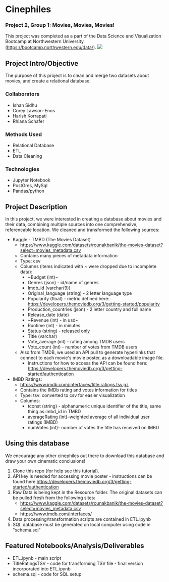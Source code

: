 # Cinephiles
### Project 2, Group 1: Movies, Movies, Movies!
This project was completed as a part of the Data Science and Visualization Bootcamp at Northwestern University (https://bootcamp.northwestern.edu/data/).
![](https://hips.hearstapps.com/hmg-prod.s3.amazonaws.com/images/fall-movies-index-1628968089.jpg)
## Project Intro/Objective
The purpose of this project is to clean and merge two datasets about movies, and create a relational database. 
### Collaborators
* Ishan Sidhu
* Corey Lawson-Enos
* Harish Korrapati 
* Rhiana Schafer
### Methods Used
* Relational Database
* ETL
* Data Cleaning
### Technologies
* Jupyter Notebook
* PostGres, MySql
* Pandas/python
## Project Description
In this project, we were interested in creating a database about movies and their data, combining multiple sources into one comprehensive, referencable location. We cleaned and transformed the following sources:
* Kaggle - TMBD (The Movies Dataset)
   * https://www.kaggle.com/datasets/rounakbanik/the-movies-dataset?select=movies_metadata.csv
   * Contains many pieces of metadata information
   * Type: csv
   * Columns (items indicated with ~ were dropped due to incomplete data): 
        * ~Budget (int)~ 
        * Genres (json) - id/name of genres
        * Imdb_id (varchar(9)) 
        * Original_language (string) - 2 letter language type
        * Popularity (float) - metric defined here: https://developers.themoviedb.org/3/getting-started/popularity
        * Production_countries (json) - 2 letter country and full name 
        * Release_date (date) 
        * ~Revenue (int) - in usd~
        * Runtime (int) - in minutes
        * Status (string) - released only
        * Title (varchar)
        * Vote_average (int) - rating among TMDB users
        * Vote_count (int) - number of votes from TMDB users
    * Also from TMDB, we used an API pull to generate hyperlinks that connect to each movie's movie poster, as a downloadable image file.
      *  Instructions for how to access the API can be found here: https://developers.themoviedb.org/3/getting-started/authentication
* IMBD Ratings: 
    * https://www.imdb.com/interfaces/title.ratings.tsv.gz
    * Contains the IMDb rating and votes information for titles
    * Type: tsv: converted to csv for easier visualization
    * Columns: 
        * tconst (string) - alphanumeric unique identifier of the title, same thing as imbd_id in TMBD
        * averageRating (int)–weighted average of all individual user ratings (IMBD)
        * numVotes (int)- number of votes the title has received on IMBD
## Using this database
We encourage any other cinephiles out there to download this database and draw your own cinematic conclusions!
1. Clone this repo (for help see this [tutorial](https://help.github.com/articles/cloning-a-repository/)).
2. API key is needed for accessing movie poster - instructions can be found here https://developers.themoviedb.org/3/getting-started/authentication
3. Raw Data is being kept in the Resource folder. The original datasets can be pulled fresh from the following sites:
    * https://www.kaggle.com/datasets/rounakbanik/the-movies-dataset?select=movies_metadata.csv
    * https://www.imdb.com/interfaces/
4. Data processing/transformation scripts are contained in ETL.ipynb
5. SQL database must be generated on local computer using code in "schema.sql"
## Featured Notebooks/Analysis/Deliverables
* ETL.ipynb - main script
* TitleRatingsTSV - code for transforming TSV file - final version incorporated into ETL.ipynb
* schema.sql - code for SQL setup
